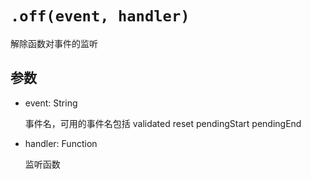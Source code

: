 # `.off(event, handler)`

解除函数对事件的监听

## 参数

- event: String

    事件名，可用的事件名包括 validated reset pendingStart pendingEnd

- handler: Function

    监听函数
